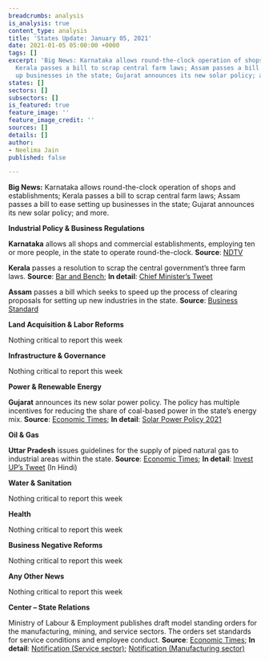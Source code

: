 ```yaml
---
breadcrumbs: analysis
is_analysis: true
content_type: analysis
title: 'States Update: January 05, 2021'
date: 2021-01-05 05:00:00 +0000
tags: []
excerpt: 'Big News: Karnataka allows round-the-clock operation of shops and establishments;
  Kerala passes a bill to scrap central farm laws; Assam passes a bill to ease setting
  up businesses in the state; Gujarat announces its new solar policy; and more.'
states: []
sectors: []
subsectors: []
is_featured: true
feature_image: ''
feature_image_credit: ''
sources: []
details: []
author:
- Neelima Jain
published: false

---
```

**Big News:** Karnataka allows round-the-clock operation of shops and establishments; Kerala passes a bill to scrap central farm laws; Assam passes a bill to ease setting up businesses in the state; Gujarat announces its new solar policy; and more.

**Industrial Policy & Business Regulations**

**Karnataka** allows all shops and commercial establishments, employing ten or more people, in the state to operate round-the-clock. **Source**: [NDTV](https://www.ndtv.com/india-news/karnataka-allows-shops-other-businesses-to-remain-open-24x7-maximum-shift-duration-is-10-hours-2346916)

**Kerala** passes a resolution to scrap the central government’s three farm laws. **Source**: [Bar and Bench](https://www.barandbench.com/news/law-policy/kerala-assembly-passes-unanimous-resolution-against-three-farm-laws-lone-bjp-mla-o-rajagopal-does-not-oppose); **In detail**: [Chief Minister’s Tweet](https://twitter.com/vijayanpinarayi/status/1344558743770390535?s=20)

**Assam** passes a bill which seeks to speed up the process of clearing proposals for setting up new industries in the state. **Source**: [Business Standard](https://www.business-standard.com/article/economy-policy/assam-assembly-passes-bill-to-clear-industrial-applications-without-delay-120123001267_1.html)

**Land Acquisition & Labor Reforms**

Nothing critical to report this week

**Infrastructure & Governance**

Nothing critical to report this week

**Power & Renewable Energy**

**Gujarat** announces its new solar power policy. The policy has multiple incentives for reducing the share of coal-based power in the state’s energy mix. **Source**: [Economic Times](https://energy.economictimes.indiatimes.com/news/renewable/gujarat-announces-new-solar-power-policy-2021/80012175); **In detail**: [Solar Power Policy 2021](https://guj-epd.gujarat.gov.in/uploads/Solar_Power_Policy_2021_B1.PDF)

**Oil & Gas**

**Uttar Pradesh** issues guidelines for the supply of piped natural gas to industrial areas within the state. **Source**: [Economic Times](https://energy.economictimes.indiatimes.com/news/oil-and-gas/natural-gas-network-in-industrial-areas-of-up/79993676); **In detail**: [Invest UP’s Tweet](https://twitter.com/_InvestUP/status/1343416040424841217) (In Hindi)

**Water & Sanitation**

Nothing critical to report this week

**Health**

Nothing critical to report this week

**Business Negative Reforms**

Nothing critical to report this week

**Any Other News**

Nothing critical to report this week

**Center – State Relations**

Ministry of Labour & Employment publishes draft model standing orders for the manufacturing, mining, and service sectors. The orders set standards for service conditions and employee conduct. **Source**: [Economic Times](https://economictimes.indiatimes.com/news/economy/policy/labour-ministry-seeks-feedback-on-draft-model-standing-orders-for-manufacturing-mining-service-sectors/articleshow/80071344.cms); **In detail**: [Notification (Service sector)](https://static.pib.gov.in/WriteReadData/userfiles/224080.pdf); [Notification (Manufacturing sector)](https://static.pib.gov.in/WriteReadData/userfiles/224088.pdf)